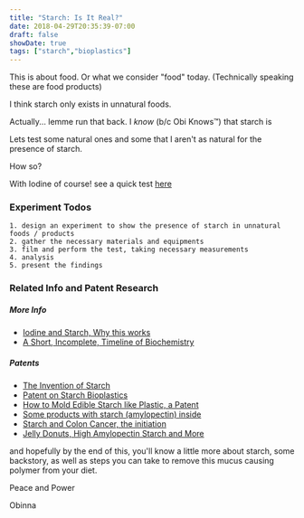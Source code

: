 ```yaml
---
title: "Starch: Is It Real?"
date: 2018-04-29T20:35:39-07:00
draft: false
showDate: true
tags: ["starch","bioplastics"]
---
```


This is about food. Or what we consider "food" today. (Technically speaking these are food products)

I think starch only exists in unnatural foods. 

Actually... lemme run that back.
I *know* (b/c Obi Knows™️) that starch is

 Lets test some natural ones and some that I aren't as natural for the presence of starch.


 How so?


 With Iodine of course! see a quick test [here](https://youtu.be/SgDeHXWm8Hk?t=17s)


### Experiment Todos

```
1. design an experiment to show the presence of starch in unnatural foods / products
2. gather the necessary materials and equipments
3. film and perform the test, taking necessary measurements
4. analysis
5. present the findings
```


### Related Info and Patent Research

##### More Info
- [Iodine and Starch, Why this works](https://chem.libretexts.org/Core/Biological_Chemistry/Carbohydrates/Case_Studies/Starch_and_Iodine)
- [A Short, Incomplete, Timeline of Biochemistry](https://geneticliteracyproject.org/2017/07/18/biotechnology-timeline-humans-manipulating-genes-since-dawn-civilization/)

##### Patents
- [The Invention of Starch](https://patents.google.com/patent/EP0584809A2/en)
- [Patent on Starch Bioplastics](https://patents.google.com/patent/CA2364036C/en)
- [How to Mold Edible Starch like Plastic, a Patent](https://patents.google.com/patent/US6159516)
- [Some products with starch (amylopectin) inside](https://patents.google.com/patent/CA2364036C/en)
- [Starch and Colon Cancer, the initiation](https://patents.google.com/patent/US20050118326A1/en?q=A21D13%2f043)
- [Jelly Donuts, High Amylopectin Starch and More](https://patents.google.com/patent/US7282230)



and hopefully by the end of this, you'll know a little more about starch, some backstory, as well as steps you can take to remove this mucus causing polymer from your diet.

Peace and Power

Obinna